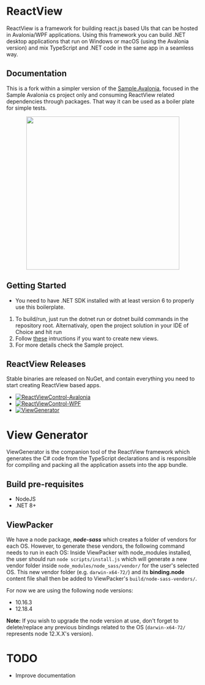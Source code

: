 # ReactView

ReactView is a framework for building react.js based UIs that can be hosted in Avalonia/WPF applications.
Using this framework you can build .NET desktop applications that run on Windows or macOS (using the Avalonia version) and mix TypeScript and .NET code in the same app in a seamless way.

## Documentation

This is a fork within a simpler version of the [Sample.Avalonia](Sample.Avalonia), focused in the Sample Avalonia cs project only and consuming ReactView related dependencies through packages. That way it can be used as a boiler plate for simple tests.

<p align="center">
  <img src="docs/images/sample-screenshot.png" height="400">
</p>

## Getting Started
* You need to have .NET SDK installed with at least version 6 to properly use this boilerplate.

1) To build/run, just run the dotnet run or dotnet build commands in the repository root. Alternativaly, open the project solution in your IDE of Choice and hit run
1) Follow [these](ViewGenerator/readme.txt "Instructions") intructions if you want to create new views.
3) For more details check the Sample project.

## ReactView Releases
Stable binaries are released on NuGet, and contain everything you need to start creating ReactView based apps.
- [![ReactViewControl-Avalonia](https://img.shields.io/nuget/v/ReactViewControl-Avalonia.svg?style=flat&label=ReactView-Avalonia)](https://www.nuget.org/packages/ReactViewControl-Avalonia/)
- [![ReactViewControl-WPF](https://img.shields.io/nuget/v/ReactViewControl-WPF.svg?style=flat&label=ReactView-WPF)](https://www.nuget.org/packages/ReactViewControl-WPF/)
- [![ViewGenerator](https://img.shields.io/nuget/v/ViewGenerator.svg?style=flat&label=ViewGenerator)](https://www.nuget.org/packages/ViewGenerator/)

# View Generator

ViewGenerator is the companion tool of the ReactView framework which generates the C# code from the TypeScript declarations and is responsible for compiling and packing all the application assets into the app bundle.

## Build pre-requisites
- NodeJS
- .NET 8+

## ViewPacker

We have a node package, _**node-sass**_ which creates a folder of vendors for each OS. However, to generate these vendors, the following command needs to run in each OS:
Inside ViewPacker with node_modules installed, the user should run `node scripts/install.js` which will generate a new vendor folder inside `node_modules/node_sass/vendor/` for the user's selected OS. This new vendor folder (e.g. `darwin-x64-72/`) and its **binding.node** content file shall then be added to ViewPacker's `build/node-sass-vendors/`.

For now we are using the following node versions:
- 10.16.3
- 12.18.4

**Note:** If you wish to upgrade the node version at use, don't forget to delete/replace any previous bindings related to the OS (`darwin-x64-72/` represents node 12.X.X's version).

# TODO
- Improve documentation
